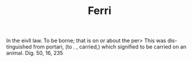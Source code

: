 ---
title: Ferri
letter: F
permalink: "/definitions/bld-ferri.html"
body: In the eivll law. To be borne; that is on or about the per> This was dis-tinguished
  from portari, (to . , carried,) which signified to be carried on an animal. Dig.
  50, 16, 235
published_at: '2018-07-07'
source: Black's Law Dictionary 2nd Ed (1910)
layout: post
---